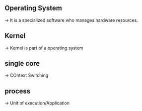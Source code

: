 ## Operating System

-> It is a specialized software who manages hardware resources. 

## Kernel
-> Kernel is part of a operating system

## single core
-> COntext Switching

## process 
-> Unit of execution/Application

 